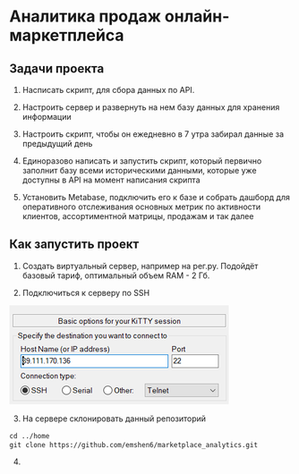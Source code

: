 # Аналитика продаж онлайн-маркетплейса

## Задачи проекта

1. Насписать скрипт, для сбора данных по API. 

2. Настроить сервер и развернуть на нем базу данных для хранения информации

3. Настроить скрипт, чтобы он ежедневно в 7 утра забирал данные за предыдущий день 

4. Единоразово написать и запустить скрипт, который первично заполнит базу всеми историческими данными, которые уже доступны в API на момент написания скрипта

5. Установить Metabase, подключить его к базе и собрать дашборд для оперативного отслеживания основных метрик по активности клиентов, ассортиментной матрицы, продажам и так далее

## Как запустить проект

1. Создать виртуальный сервер, например на рег.ру. Подойдёт базовый тариф, оптимальный объем RAM - 2 Гб.

2. Подключиться к серверу по SSH

![](img/1.png)

3. На сервере склонировать данный репозиторий

```
cd ../home
git clone https://github.com/emshen6/marketplace_analytics.git
```

4. 